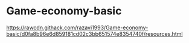 # Game-economy-basic
https://rawcdn.githack.com/razavi1993/Game-economy-basic/d0fa8b96e6d859181cd02c3bb651574e8354740f/resources.html

